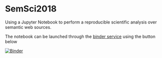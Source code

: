 # SemSci2018
Using a Jupyter Notebook to perform a reproducible scientific analysis over semantic web sources.

The notebook can be launched through the [binder service](http://mybinder.org) using the button below

[![Binder](https://mybinder.org/badge.svg)](https://mybinder.org/v2/gh/AlasdairGray/SemSci2018/master?filepath=SemSci2018%20Publication.ipynb)
